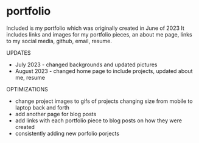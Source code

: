 # portfolio
Included is my portfolio which was originally created in June of 2023
It includes links and images for my portfolio pieces, an about me page, links to my social media, github, email, resume.

UPDATES
- July 2023 - changed backgrounds and updated pictures
- August 2023 - changed home page to include projects, updated about me, resume

OPTIMIZATIONS
- change project images to gifs of projects changing size from mobile to laptop back and forth
- add another page for blog posts
- add links with each portfolio piece to blog posts on how they were created
- consistently adding new porfolio porjects
